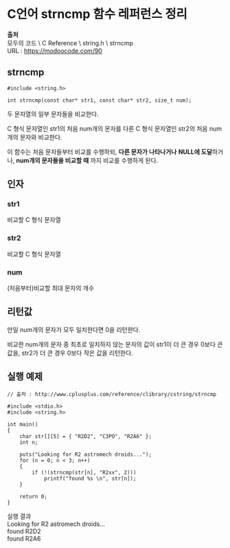 # C언어 strncmp 함수 레퍼런스 정리
  
**출처**  
모두의 코드 \ C Reference \ string.h \ strncmp  
URL : https://modoocode.com/90  
  
## strncmp
  
    #include <string.h>

    int strncmp(const char* str1, const char* str2, size_t num);
  
두 문자열의 일부 문자들을 비교한다.  
  
C 형식 문자열인 str1의 처음 num개의 문자를 다른 C 형식 문자열인 str2의 처음 num개의 문자와 비교한다.  
  
이 함수는 처음 문자들부터 비교를 수행하되, **다른 문자가 나타나거나** **NULL에 도달**하거나, **num개의 문자들을 비교할 때** 까지 비교를 수행하게 된다.  
  
## 인자
  
### str1
  
비교할 C 형식 문자열  
  
### str2
  
비교할 C 형식 문자열  
  
### num
  
(처음부터)비교할 최대 문자의 개수  
  
## 리턴값
  
만일 num개의 문자가 모두 일치한다면 0을 리턴한다.  
  
비교한 num개의 문자 중 최초로 일치하지 않는 문자의 값이 str1이 더 큰 경우 0보다 큰 값을, str2가 더 큰 경우 0보다 작은 값을 리턴한다.  
  
## 실행 예제
  
    // 출처 : http://www.cplusplus.com/reference/clibrary/cstring/strncmp
    
    #include <stdio.h>
    #include <string.h>

    int main()
    {
        char str[][5] = { "R2D2", "C3PO", "R2A6" };
        int n;

        puts("Looking for R2 astromech droids...");
        for (n = 0; n < 3; n++)
        {
            if (!(strncmp(str[n], "R2xx", 2)))
                printf("found %s \n", str[n]);
        }

        return 0;
    }
  
실행 결과  
Looking for R2 astromech droids...  
found R2D2  
found R2A6